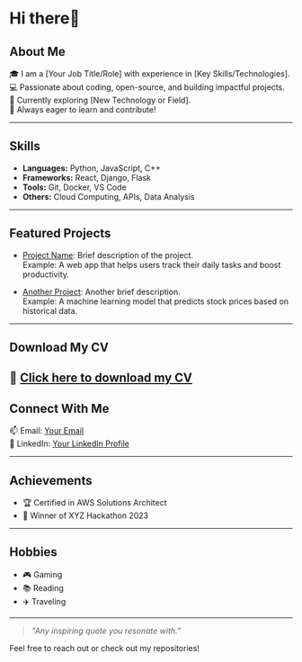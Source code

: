 # Hi there👋


## About Me
🎓 I am a [Your Job Title/Role] with experience in [Key Skills/Technologies].  
💻 Passionate about coding, open-source, and building impactful projects.  
🌱 Currently exploring [New Technology or Field].  
🚀 Always eager to learn and contribute!

---

## Skills
- **Languages:** Python, JavaScript, C++
- **Frameworks:** React, Django, Flask
- **Tools:** Git, Docker, VS Code
- **Others:** Cloud Computing, APIs, Data Analysis

---

## Featured Projects
- [Project Name](https://github.com/YourUsername/YourProject): Brief description of the project.  
  Example: A web app that helps users track their daily tasks and boost productivity.

- [Another Project](https://github.com/YourUsername/AnotherProject): Another brief description.  
  Example: A machine learning model that predicts stock prices based on historical data.

---
## Download My CV
📄 [Click here to download my CV](https://github.com/shivamsingh-ml/shivamsingh-ml.github.io/blob/main/assets/CV__Shivam__Singh.pdf)
---

## Connect With Me
📫 Email: [Your Email](mailto:youremail@example.com)  
💼 LinkedIn: [Your LinkedIn Profile](https://linkedin.com/in/yourprofile)  

---

## Achievements
- 🏆 Certified in AWS Solutions Architect  
- 🏅 Winner of XYZ Hackathon 2023

---

## Hobbies
- 🎮 Gaming  
- 📚 Reading  
- ✈️ Traveling  

---

> _"Any inspiring quote you resonate with."_  

Feel free to reach out or check out my repositories!
